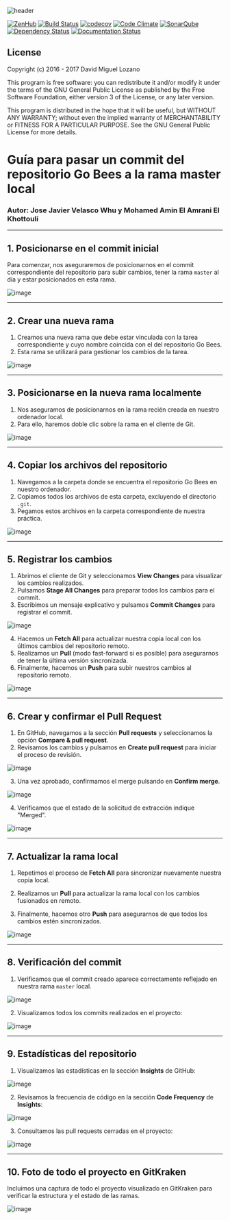 ![header](https://cloud.githubusercontent.com/assets/6546265/22174630/785cdf04-dfe3-11e6-8cf4-024e8dc1c051.png)

[![ZenHub](https://raw.githubusercontent.com/ZenHubIO/support/master/zenhub-badge.png)](https://zenhub.com)
[![Build Status](https://travis-ci.org/davidmigloz/go-bees.svg?branch=master)](https://travis-ci.org/davidmigloz/go-bees)
[![codecov](https://codecov.io/gh/davidmigloz/go-bees/branch/master/graph/badge.svg)](https://codecov.io/gh/davidmigloz/go-bees)
[![Code Climate](https://codeclimate.com/github/davidmigloz/go-bees/badges/gpa.svg)](https://codeclimate.com/github/davidmigloz/go-bees)
[![SonarQube](https://sonarqube.com/api/badges/gate?key=go-bees)](https://sonarqube.com/component_measures/?id=go-bees)
[![Dependency Status](https://www.versioneye.com/user/projects/57f7b19e823b88004e06ad33/badge.svg?style=flat-square)](https://www.versioneye.com/user/projects/57f7b19e823b88004e06ad33)
[![Documentation Status](https://readthedocs.org/projects/go-bees/badge/?version=develop)](http://go-bees.readthedocs.io/es/develop/?badge=develop)

## License

Copyright (c) 2016 - 2017 David Miguel Lozano

This program is free software: you can redistribute it and/or modify
it under the terms of the GNU General Public License as published by
the Free Software Foundation, either version 3 of the License, or
any later version.

This program is distributed in the hope that it will be useful,
but WITHOUT ANY WARRANTY; without even the implied warranty of
MERCHANTABILITY or FITNESS FOR A PARTICULAR PURPOSE. See the
GNU General Public License for more details.

# Guía para pasar un commit del repositorio Go Bees a la rama master local

### Autor: Jose Javier Velasco Whu y Mohamed Amin El Amrani El Khottouli

---

## **1. Posicionarse en el commit inicial**

Para comenzar, nos aseguraremos de posicionarnos en el commit correspondiente del repositorio para subir cambios, tener la rama `master` al día y estar posicionados en esta rama.

![image](https://github.com/user-attachments/assets/0b025424-5046-48b4-a3e4-8a928b1d6663)

---

## **2. Crear una nueva rama**

1. Creamos una nueva rama que debe estar vinculada con la tarea correspondiente y cuyo nombre coincida con el del repositorio Go Bees.
2. Esta rama se utilizará para gestionar los cambios de la tarea.

![image](https://github.com/user-attachments/assets/9b851d93-2043-4520-bfd5-d12c4970ccd8)

---

## **3. Posicionarse en la nueva rama localmente**

1. Nos aseguramos de posicionarnos en la rama recién creada en nuestro ordenador local.
2. Para ello, haremos doble clic sobre la rama en el cliente de Git.

![image](https://github.com/user-attachments/assets/796ef86d-2e56-484f-9caa-426764299541)

---

## **4. Copiar los archivos del repositorio**

1. Navegamos a la carpeta donde se encuentra el repositorio Go Bees en nuestro ordenador.
2. Copiamos todos los archivos de esta carpeta, excluyendo el directorio `.git`.
3. Pegamos estos archivos en la carpeta correspondiente de nuestra práctica.

![image](https://github.com/user-attachments/assets/2b40aee9-46ba-49b4-8fbb-22fe0a082f0e)

---

## **5. Registrar los cambios**

1. Abrimos el cliente de Git y seleccionamos **View Changes** para visualizar los cambios realizados.
2. Pulsamos **Stage All Changes** para preparar todos los cambios para el commit.
3. Escribimos un mensaje explicativo y pulsamos **Commit Changes** para registrar el commit.

![image](https://github.com/user-attachments/assets/9b2141f2-e7bd-4224-b2c9-48366e809b03)

4. Hacemos un **Fetch All** para actualizar nuestra copia local con los últimos cambios del repositorio remoto.
5. Realizamos un **Pull** (modo fast-forward si es posible) para asegurarnos de tener la última versión sincronizada.
6. Finalmente, hacemos un **Push** para subir nuestros cambios al repositorio remoto.

![image](https://github.com/user-attachments/assets/bf160e91-335b-4b79-a47a-9dc5eee84be8)

---

## **6. Crear y confirmar el Pull Request**

1. En GitHub, navegamos a la sección **Pull requests** y seleccionamos la opción **Compare & pull request**.
2. Revisamos los cambios y pulsamos en **Create pull request** para iniciar el proceso de revisión.

![image](https://github.com/user-attachments/assets/2afd234c-7e7c-4307-b26e-3df0dbda3ab4)

3. Una vez aprobado, confirmamos el merge pulsando en **Confirm merge**.

![image](https://github.com/user-attachments/assets/87c249fa-8d35-4866-9d54-5511ac9672a1)

4. Verificamos que el estado de la solicitud de extracción indique "Merged".

![image](https://github.com/user-attachments/assets/b6efebde-6493-4839-9270-115bf9304ea8)

---

## **7. Actualizar la rama local**

1. Repetimos el proceso de **Fetch All** para sincronizar nuevamente nuestra copia local.

2. Realizamos un **Pull** para actualizar la rama local con los cambios fusionados en remoto.

3. Finalmente, hacemos otro **Push** para asegurarnos de que todos los cambios estén sincronizados.

![image](https://github.com/user-attachments/assets/c8730d33-b059-4c42-92d0-6f687eea8251)

---

## **8. Verificación del commit**

1. Verificamos que el commit creado aparece correctamente reflejado en nuestra rama `master` local.

![image](https://github.com/user-attachments/assets/542e1280-cbaa-4bfd-a14f-41e7b7fd6e97)

2. Visualizamos todos los commits realizados en el proyecto:

![image](https://github.com/user-attachments/assets/af860941-e325-4b18-ada1-370a0efbeef8)

---

## **9. Estadísticas del repositorio**

1. Visualizamos las estadísticas en la sección **Insights** de GitHub:

![image](https://github.com/user-attachments/assets/a97313ee-0d99-4af9-9313-cbfb2bc40617)

2. Revisamos la frecuencia de código en la sección **Code Frequency** de **Insights**:

![image](https://github.com/user-attachments/assets/011e86a4-15f0-46fc-914f-aabdf5fb84e3)

3. Consultamos las pull requests cerradas en el proyecto:

![image](https://github.com/user-attachments/assets/4463aad3-5a5d-49f7-9171-fb76cfcf5f2c)

---

## **10. Foto de todo el proyecto en GitKraken**

Incluimos una captura de todo el proyecto visualizado en GitKraken para verificar la estructura y el estado de las ramas.

![image](https://github.com/user-attachments/assets/70902a05-3258-4624-9d9e-e6a42fd3957e)
